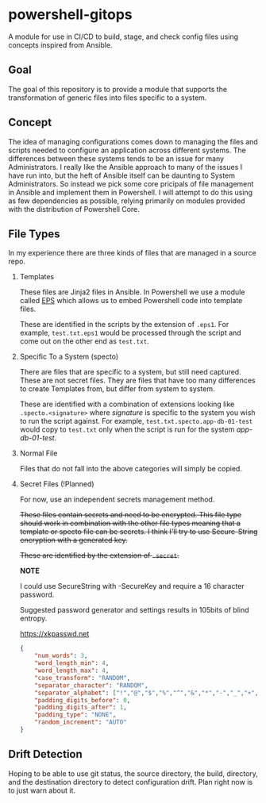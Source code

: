 # powershell-gitops
A module for use in CI/CD to build, stage, and check config files using concepts inspired from Ansible.

## Goal

The goal of this repository is to provide a module that supports the transformation of generic files into files specific to a system.

## Concept

The idea of managing configurations comes down to managing the files and scripts needed to configure an application across different systems.  The differences between these systems tends to be an issue for many Administrators.  I really like the Ansible approach to many of the issues I have run into, but the heft of Ansible itself can be daunting to System Administrators.  So instead we pick some core pricipals of file management in Ansible and implement them in Powershell.  I will attempt to do this using as few dependencies as possible, relying primarily on modules provided with the distribution of Powershell Core.

## File Types

In my experience there are three kinds of files that are managed in a source repo.

1. Templates

    These files are Jinja2 files in Ansible.  In Powershell we use a module called [EPS](https://github.com/straightdave/eps) which allows us to embed Powershell code into template files.

    These are identified in the scripts by the extension of `.eps1`.  For example, `test.txt.eps1` would be processed through the script and come out on the other end as `test.txt`.

2. Specific To a System (specto)

    There are files that are specific to a system, but still need captured.  These are not secret files.  They are files that have too many differences to create Templates from, but differ from system to system.

    These are identified with a combination of extensions looking like `.specto.<signature>` where *signature* is specific to the system you wish to run the script against.  For example, `test.txt.specto.app-db-01-test` would copy to `test.txt` only when the script is run for the system *app-db-01-test*.

3. Normal File

    Files that do not fall into the above categories will simply be copied.

4. Secret Files (!Planned)

    For now, use an independent secrets management method.

    ~~These files contain secrets and need to be encrypted.  This file type should work in combination with the other file types meaning that a template or specto file can be secrets.  I think I'll try to use Secure-String encryption with a generated key.~~

    ~~These are identified by the extension of `.secret`.~~

    **NOTE**

    I could use SecureString with -SecureKey and require a 16 character password.

    Suggested password generator and settings results in 105bits of blind entropy.

    https://xkpasswd.net

    ```json
    {
        "num_words": 3,
        "word_length_min": 4,
        "word_length_max": 4,
        "case_transform": "RANDOM",
        "separator_character": "RANDOM",
        "separator_alphabet": ["!","@","$","%","^","&","*","-","_","+","=",":","|","~","?","/",".",";"],
        "padding_digits_before": 0,
        "padding_digits_after": 1,
        "padding_type": "NONE",
        "random_increment": "AUTO"
    }
    ```

## Drift Detection

Hoping to be able to use git status, the source directory, the build, directory, and the destination directory to detect configuration drift.  Plan right now is to just warn about it.
